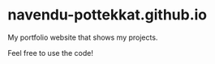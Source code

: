 # navendu-pottekkat.github.io
My portfolio website that shows my projects.

Feel free to use the code!
